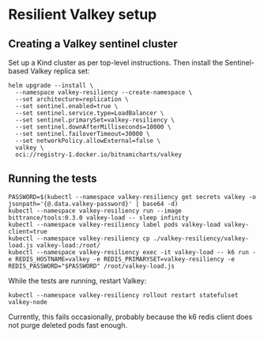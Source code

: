 # Resilient Valkey setup

## Creating a Valkey sentinel cluster

Set up a Kind cluster as per top-level instructions. Then install the Sentinel-based Valkey replica set:

```shell
helm upgrade --install \
  --namespace valkey-resiliency --create-namespace \
  --set architecture=replication \
  --set sentinel.enabled=true \
  --set sentinel.service.type=LoadBalancer \
  --set sentinel.primarySet=valkey-resiliency \
  --set sentinel.downAfterMilliseconds=10000 \
  --set sentinel.failoverTimeout=30000 \
  --set networkPolicy.allowExternal=false \
  valkey \
  oci://registry-1.docker.io/bitnamicharts/valkey
```

## Running the tests

```shell
PASSWORD=$(kubectl --namespace valkey-resiliency get secrets valkey -o jsonpath='{@.data.valkey-password}' | base64 -d)
kubectl --namespace valkey-resiliency run --image bittrance/tools:0.3.0 valkey-load -- sleep infinity
kubectl --namespace valkey-resiliency label pods valkey-load valkey-client=true
kubectl --namespace valkey-resiliency cp ./valkey-resiliency/valkey-load.js valkey-load:/root/
kubectl --namespace valkey-resiliency exec -it valkey-load -- k6 run -e REDIS_HOSTNAME=valkey -e REDIS_PRIMARYSET=valkey-resiliency -e REDIS_PASSWORD="$PASSWORD" /root/valkey-load.js
```

While the tests are running, restart Valkey:

```shell
kubectl --namespace valkey-resiliency rollout restart statefulset valkey-node
```

Currently, this fails occasionally, probably because the k6 redis client does not purge deleted pods fast enough.
